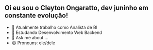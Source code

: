## Oi eu sou o Cleyton Ongaratto, dev juninho em constante evolução!

- 🔭 Atualmente trabalho como Analista de BI
- 🌱 Estudando Desenvolvimento Web Backend
- 💬 Ask me about ...
- 😄 Pronouns: ele/dele
